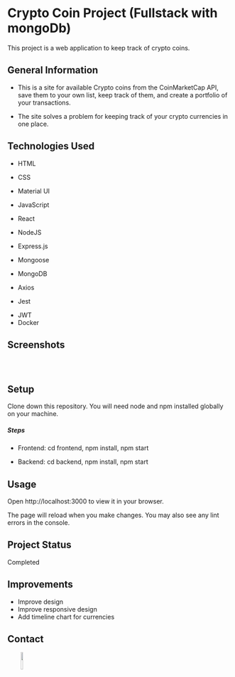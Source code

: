 <h1>Crypto Coin Project (Fullstack with mongoDb)</h1>
<p>This project is a web application to keep track of crypto coins.</p><h2>General Information</h2>
<ul>
<li>This is a site for available Crypto coins from the CoinMarketCap API, save them to your own list, keep track of them, and create a portfolio of your transactions.
</li>
</ul><ul>
<li>The site solves a problem for keeping track of your crypto currencies in one place.</li>
</ul><h2>Technologies Used</h2>
<ul>
<li>HTML</li>
</ul><ul>
<li>CSS</li>
</ul><ul>
<li>Material UI</li>
</ul><ul>
<li>JavaScript</li>
</ul><ul>
<li>React</li>
</ul><ul>
<li>NodeJS</li>
</ul><ul>
<li>Express.js</li>
</ul><ul>
<li>Mongoose</li>
</ul><ul>
<li>MongoDB</li>
</ul><ul>
<li>Axios</li>
</ul><ul>
<li>Jest</li>
</ul><ul>
<li>JWT</li>
<li>Docker</li>
</ul><h2>Screenshots</h2>
<p><img src="https://i.postimg.cc/KcKwWRvz/Screen-Shot-2022-07-20-at-12-04-37.png" alt=""></p><p><img src="https://i.postimg.cc/KYqpqy6B/Screen-Shot-2022-07-20-at-12-04-46.png" alt=""></p><p><img src="https://i.postimg.cc/Gmj5DDzM/Screen-Shot-2022-07-20-at-12-04-58.png" alt=""><img src="https://i.postimg.cc/7LYQnLWq/Screen-Shot-2022-07-20-at-12-05-23.png" alt=""></p><h2>Setup</h2>
<p>Clone down this repository. You will need node and npm installed globally on your machine.</p><h5>Steps</h5><ul>
<li>Frontend: cd frontend, npm install, npm start</li>
</ul><ul>
<li>Backend: cd backend, npm install, npm start</li>
</ul><h2>Usage</h2>
<p>Open http://localhost:3000 to view it in your browser.</p>
<p>The page will reload when you make changes. You may also see any lint errors in the console.</p><h2>Project Status</h2>
<p>Completed</p><h2>Improvements</h2>
<ul>
<li>Improve design</li>
<li>Improve responsive design</li>
<li>Add timeline chart for currencies</li>

</ul><h2>Contact</h2>
<p><span style="margin-right: 30px;"></span><a href="https://www.linkedin.com/in/nagyjon/"><img target="_blank" src="https://cdn.jsdelivr.net/gh/devicons/devicon/icons/linkedin/linkedin-original.svg" style="width: 10%;"></a></p>
